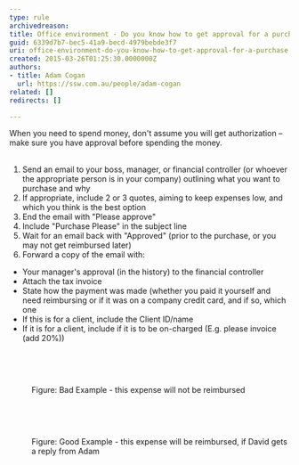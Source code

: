 ```yaml
---
type: rule
archivedreason: 
title: Office environment - Do you know how to get approval for a purchase?
guid: 6339d7b7-bec5-41a9-becd-4979bebde3f7
uri: office-environment-do-you-know-how-to-get-approval-for-a-purchase
created: 2015-03-26T01:25:30.0000000Z
authors:
- title: Adam Cogan
  url: https://ssw.com.au/people/adam-cogan
related: []
redirects: []

---
```



​When you need to spend money, don't assume you will get authorization – make sure you have approval before spending the money.
<br><excerpt class='endintro'></excerpt><br>
<ol><li>
      Send an email to your boss, manager, or financial controller (or whoever the appropriate person is in your company) outlining what you want to purchase and why</li><li>
      If appropriate, include 2 or 3 quotes, aiming to keep expenses low, and which you think is the best option</li><li>
      End the email with &quot;Please approve&quot;</li><li>
      Include &quot;Purchase Please&quot; in the subject line</li><li>
      Wait for an email back with &quot;Approved&quot; (prior to the purchase, or you may not get reimbursed later)</li><li>
      Forward a copy of the email with&#58;</li></ol><ul><li>
      Your manager's approval (in the history) to the financial controller</li><li>
      Attach the tax invoice</li><li>
      State how the payment was made (whether you paid it yourself and need reimbursing or if it was on a company credit card, and if so, which one</li><li>
      If this is for a client, include the Client ID/name</li><li>
      If it is for a client, include if it is to be on-charged (E.g. please invoice (add 20%))</li></ul> ​ 
<p> ​
   <img src="/PublishingImages/purchase-please-bad-example.jpg" alt="" />
   </p><dd class="ssw15-rteElement-FigureBad">
   Figure&#58; Bad Exa​mple - this expense will not be reimbursed​</dd><p><br> </p><p> 
   <img src="/PublishingImages/purchase-please-good-example.jpg" alt="" />​
   </p><dd class="ssw15-rteElement-FigureGood">
   Figure&#58; Good Example - this expense will be reimbursed, if David gets a reply from Adam</dd>


